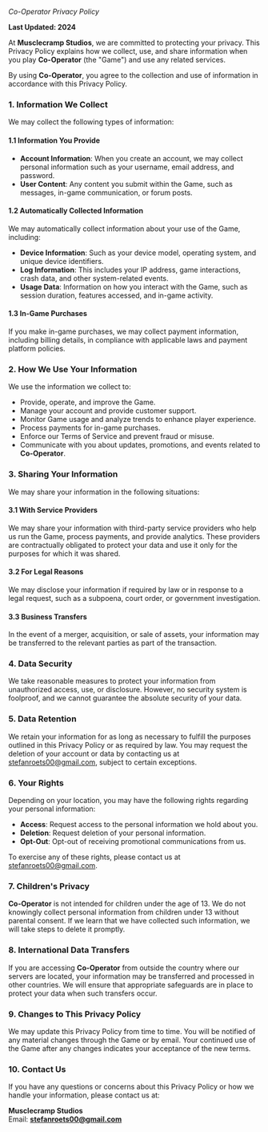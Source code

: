 *Co-Operator Privacy Policy*

**Last Updated: 2024**

At **Musclecramp Studios**, we are committed to protecting your privacy. This Privacy Policy explains how we collect, use, and share information when you play **Co-Operator** (the "Game") and use any related services.

By using **Co-Operator**, you agree to the collection and use of information in accordance with this Privacy Policy.

### 1. **Information We Collect**

We may collect the following types of information:

#### **1.1 Information You Provide**
- **Account Information**: When you create an account, we may collect personal information such as your username, email address, and password.
- **User Content**: Any content you submit within the Game, such as messages, in-game communication, or forum posts.

#### **1.2 Automatically Collected Information**
We may automatically collect information about your use of the Game, including:
- **Device Information**: Such as your device model, operating system, and unique device identifiers.
- **Log Information**: This includes your IP address, game interactions, crash data, and other system-related events.
- **Usage Data**: Information on how you interact with the Game, such as session duration, features accessed, and in-game activity.

#### **1.3 In-Game Purchases**
If you make in-game purchases, we may collect payment information, including billing details, in compliance with applicable laws and payment platform policies.

### 2. **How We Use Your Information**

We use the information we collect to:
- Provide, operate, and improve the Game.
- Manage your account and provide customer support.
- Monitor Game usage and analyze trends to enhance player experience.
- Process payments for in-game purchases.
- Enforce our Terms of Service and prevent fraud or misuse.
- Communicate with you about updates, promotions, and events related to **Co-Operator**.

### 3. **Sharing Your Information**

We may share your information in the following situations:

#### **3.1 With Service Providers**
We may share your information with third-party service providers who help us run the Game, process payments, and provide analytics. These providers are contractually obligated to protect your data and use it only for the purposes for which it was shared.

#### **3.2 For Legal Reasons**
We may disclose your information if required by law or in response to a legal request, such as a subpoena, court order, or government investigation.

#### **3.3 Business Transfers**
In the event of a merger, acquisition, or sale of assets, your information may be transferred to the relevant parties as part of the transaction.

### 4. **Data Security**

We take reasonable measures to protect your information from unauthorized access, use, or disclosure. However, no security system is foolproof, and we cannot guarantee the absolute security of your data.

### 5. **Data Retention**

We retain your information for as long as necessary to fulfill the purposes outlined in this Privacy Policy or as required by law. You may request the deletion of your account or data by contacting us at stefanroets00@gmail.com, subject to certain exceptions.

### 6. **Your Rights**

Depending on your location, you may have the following rights regarding your personal information:
- **Access**: Request access to the personal information we hold about you.
- **Deletion**: Request deletion of your personal information.
- **Opt-Out**: Opt-out of receiving promotional communications from us.

To exercise any of these rights, please contact us at stefanroets00@gmail.com.

### 7. **Children's Privacy**

**Co-Operator** is not intended for children under the age of 13. We do not knowingly collect personal information from children under 13 without parental consent. If we learn that we have collected such information, we will take steps to delete it promptly.

### 8. **International Data Transfers**

If you are accessing **Co-Operator** from outside the country where our servers are located, your information may be transferred and processed in other countries. We will ensure that appropriate safeguards are in place to protect your data when such transfers occur.

### 9. **Changes to This Privacy Policy**

We may update this Privacy Policy from time to time. You will be notified of any material changes through the Game or by email. Your continued use of the Game after any changes indicates your acceptance of the new terms.

### 10. **Contact Us**

If you have any questions or concerns about this Privacy Policy or how we handle your information, please contact us at:

**Musclecramp Studios**  
Email: **stefanroets00@gmail.com**  
